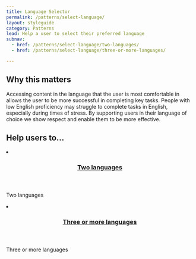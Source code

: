 ```yaml
---
title: Language Selector
permalink: /patterns/select-language/
layout: styleguide
category: Patterns
lead: Help a user to select their preferred language
subnav:
  - href: /patterns/select-language/two-languages/
  - href: /patterns/select-language/three-or-more-languages/

---
```

## Why this matters
Accessing content in the language that the user is most comfortable in allows the user to be more successful in completing key tasks. People with low English proficiency may struggle to complete tasks in English, especially during times of stress. By supporting users in their language of choice we show respect and enable them to be more effective.

## Help users to...
<div class="usa-card-group flex-row margin-top-2">
  <li
  class="usa-card site-component-card grid-col-4 tablet:grid-col-4 margin-bottom-2"
  role="region"
  aria-atomic="true"
  aria-label="Visit Toggle"
  data-meta="Visit Toggle">
    <div class="usa-card__container">
      <header class="usa-card__header">
        <h3 class="usa-card__heading font-lang-lg"><a href="{{ site.baseurl }}/patterns/select-language/two-languages/">Two languages</a></h3>
      </header>
      <div class="usa-card__body font-lang-sm">
        <p>Two languages</p>
      </div>
    </div>
  </li>
  <li
  class="usa-card site-component-card grid-col-4 tablet:grid-col-4 margin-bottom-2"
  role="region"
  aria-atomic="true"
  aria-label="Visit Toggle"
  data-meta="Visit Toggle">
    <div class="usa-card__container">
      <header class="usa-card__header">
        <h3 class="usa-card__heading font-lang-lg"><a href="{{ site.baseurl }}/patterns/select-language/three-or-more-languages/">Three or more languages</a></h3>
      </header>
      <div class="usa-card__body font-lang-sm">
        <p>Three or more languages</p>
      </div>
    </div>
  </li>
</div>